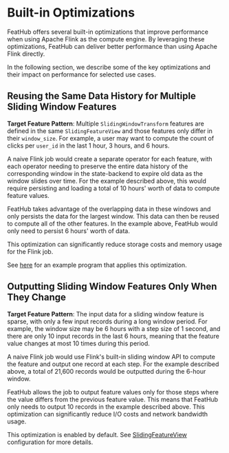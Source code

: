 # Built-in Optimizations

FeatHub offers several built-in optimizations that improve performance when
using Apache Flink as the compute engine. By leveraging these optimizations,
FeatHub can deliver better performance than using Apache Flink directly.

In the following section, we describe some of the key optimizations and their
impact on performance for selected use cases.

## Reusing the Same Data History for Multiple Sliding Window Features

**Target Feature Pattern**: Multiple `SlidingWindowTransform` features are
defined in the same `SlidingFeatureView` and those features only differ in their
`window_size`. For example, a user may want to compute the count of clicks per
`user_id` in the last 1 hour, 3 hours, and 6 hours.

A naive Flink job would create a separate operator for each feature, with each
operator needing to preserve the entire data history of the corresponding window
in the state-backend to expire old data as the window slides over time. For the
example described above, this would require persisting and loading a total of 10
hours' worth of data to compute feature values.

FeatHub takes advantage of the overlapping data in these windows and only
persists the data for the largest window. This data can then be reused to
compute all of the other features. In the example above, FeatHub would only need
to persist 6 hours' worth of data.

This optimization can significantly reduce storage costs and memory usage for
the Flink job.

See
[here](https://github.com/flink-extended/feathub-examples/blob/master/flink-sliding-feature-view-benchmark/main.py)
for an example program that applies this optimization.


## Outputting Sliding Window Features Only When They Change

**Target Feature Pattern**: The input data for a sliding window feature is
sparse, with only a few input records during a long window period. For example,
the window size may be 6 hours with a step size of 1 second, and there are only
10 input records in the last 6 hours, meaning that the feature value changes at
most 10 times during this period.

A naive Flink job would use Flink's built-in sliding window API to compute the
feature and output one record at each step. For the example described above, a
total of 21,600 records would be outputted during the 6-hour window.

FeatHub allows the job to output feature values only for those steps where the
value differs from the previous feature value. This means that FeatHub only
needs to output 10 records in the example described above. This optimization can
significantly reduce I/O costs and network bandwidth usage.

This optimization is enabled by default. See
[SlidingFeatureView](../configurations.md#slidingfeatureview) configuration for
more details.

